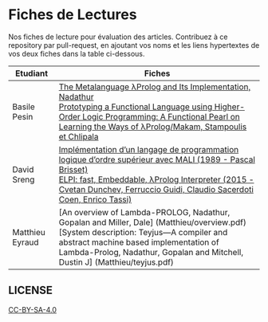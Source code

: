 # Fiches de Lectures

Nos fiches de lecture pour évaluation des articles. Contribuez à ce repository par pull-request, en ajoutant vos noms et les liens hypertextes de vos deux fiches dans la table ci-dessous.

| Etudiant     | Fiches                                                                            |
|--------------|-----------------------------------------------------------------------------------|
| Basile Pesin | [The Metalanguage λProlog and Its Implementation, Nadathur](basile/Nadathur01.md)<br>[Prototyping a Functional Language using Higher-Order Logic Programming: A Functional Pearl on Learning the Ways of λProlog/Makam, Stampoulis et Chlipala](basile/Stampoulis18.md)             |
| David Sreng | [Implémentation d’un langage de programmation logique d’ordre supérieur avec MALI (1989 - Pascal Brisset)](david/Brisset.md) <br> [ELPI: fast, Embeddable, λProlog Interpreter (2015 - Cvetan Dunchev, Ferruccio Guidi, Claudio Sacerdoti Coen, Enrico Tassi)](david/Elpi.md) |
| Matthieu Eyraud | [An overview of Lambda-PROLOG, Nadathur, Gopalan and Miller, Dale] (Matthieu/overview.pdf) <br>  [System description: Teyjus—A compiler and abstract machine based implementation of Lambda-Prolog, Nadathur, Gopalan and Mitchell, Dustin J] (Matthieu/teyjus.pdf)

## LICENSE

[CC-BY-SA-4.0](./LICENSE.txt)
